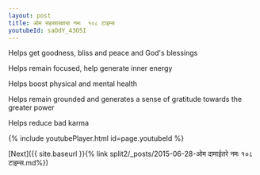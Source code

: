 ```yaml
---
layout: post
title: ओम सहस्रारक्षाया नमः  १०८ टाइम्स
youtubeId: saOdY_43O5I
---
```

 
 
Helps get goodness, bliss and peace and God's blessings
 
Helps remain focused, help generate inner energy 
 
Helps boost physical and mental health 
 
Helps remain grounded and generates a sense of gratitude towards the greater power 
 
Helps reduce bad karma
 
 
 
 


{% include youtubePlayer.html id=page.youtubeId %}
 
[Next]({{ site.baseurl }}{% link  split2/_posts/2015-06-28-ओम दामाईतरे नमः १०८ टाइम्स.md%})
 
